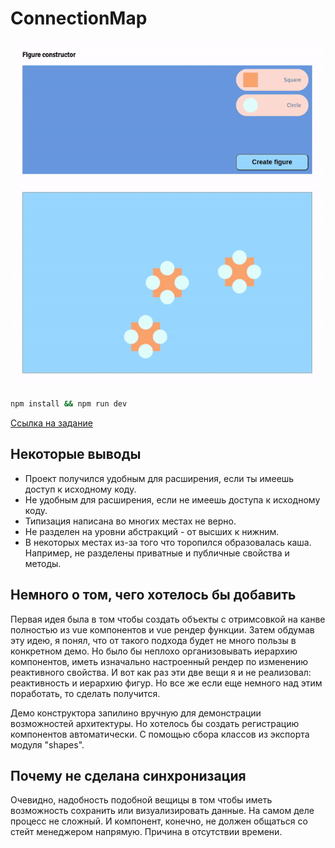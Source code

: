 # ConnectionMap

![Demo gif](https://github.com/proorder/ConnectionMap/blob/master/Demo.gif)

```sh
npm install && npm run dev
```

[Ссылка на задание](https://github.com/proorder/ConnectionMap/blob/master/Task.pdf)

## Некоторые выводы

- Проект получился удобным для расширения, если ты имеешь доступ к исходному коду.
- Не удобным для расширения, если не имеешь доступа к исходному коду.
- Типизация написана во многих местах не верно.
- Не разделен на уровни абстракций - от высших к нижним.
- В некоторых местах из-за того что торопился образовалась каша. Например, не разделены приватные и публичные свойства и методы.

## Немного о том, чего хотелось бы добавить

Первая идея была в том чтобы создать объекты с отримсовкой на канве полностью из vue компонентов и vue рендер функции.
Затем обдумав эту идею, я понял, что от такого подхода будет не много пользы в конкретном демо. Но было бы неплохо организовывать иерархию компонентов, иметь изначально настроенный рендер по изменению реактивного свойства. И вот как раз эти две вещи я и не реализовал: реактивность и иерархию фигур.
Но все же если еще немного над этим поработать, то сделать получится.

Демо конструктора запилино вручную для демонстрации возможностей архитектуры. Но хотелось бы создать регистрацию компонентов автоматически. С помощью сбора классов из экспорта модуля "shapes".

## Почему не сделана синхронизация

Очевидно, надобность подобной вещицы в том чтобы иметь возможность сохранить или визуализировать данные. На самом деле процесс не сложный. И компонент, конечно, не должен общаться со стейт менеджером напрямую. Причина в отсутствии времени.
